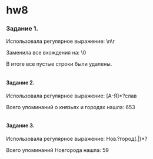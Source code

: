 # hw8

### Задание 1.

Использовала регулярное выражение: \n\r

Заменила все вхождения на: \0

В итоге все пустые строки были удалены. 

![]()

#### Задание 2. 

Использовала регулярное выражение: [А-Я]*?слав

Всего упоминаний о князьях и городах нашла: 653

![]()

#### Задание 3. 

Использовала регулярное выражение: Нов.?город(.|)*?

Всего упоминаний Новгорода нашла: 59

![]()
